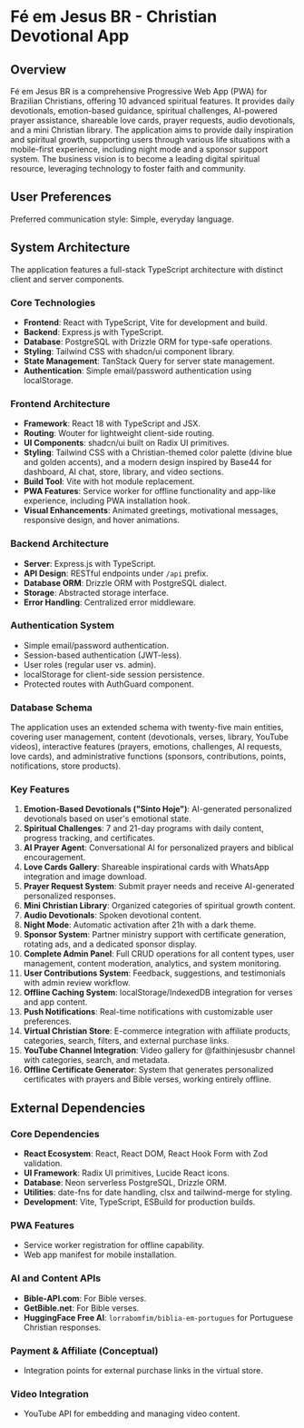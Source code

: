 # Fé em Jesus BR - Christian Devotional App

## Overview
Fé em Jesus BR is a comprehensive Progressive Web App (PWA) for Brazilian Christians, offering 10 advanced spiritual features. It provides daily devotionals, emotion-based guidance, spiritual challenges, AI-powered prayer assistance, shareable love cards, prayer requests, audio devotionals, and a mini Christian library. The application aims to provide daily inspiration and spiritual growth, supporting users through various life situations with a mobile-first experience, including night mode and a sponsor support system. The business vision is to become a leading digital spiritual resource, leveraging technology to foster faith and community.

## User Preferences
Preferred communication style: Simple, everyday language.

## System Architecture
The application features a full-stack TypeScript architecture with distinct client and server components.

### Core Technologies
- **Frontend**: React with TypeScript, Vite for development and build.
- **Backend**: Express.js with TypeScript.
- **Database**: PostgreSQL with Drizzle ORM for type-safe operations.
- **Styling**: Tailwind CSS with shadcn/ui component library.
- **State Management**: TanStack Query for server state management.
- **Authentication**: Simple email/password authentication using localStorage.

### Frontend Architecture
- **Framework**: React 18 with TypeScript and JSX.
- **Routing**: Wouter for lightweight client-side routing.
- **UI Components**: shadcn/ui built on Radix UI primitives.
- **Styling**: Tailwind CSS with a Christian-themed color palette (divine blue and golden accents), and a modern design inspired by Base44 for dashboard, AI chat, store, library, and video sections.
- **Build Tool**: Vite with hot module replacement.
- **PWA Features**: Service worker for offline functionality and app-like experience, including PWA installation hook.
- **Visual Enhancements**: Animated greetings, motivational messages, responsive design, and hover animations.

### Backend Architecture
- **Server**: Express.js with TypeScript.
- **API Design**: RESTful endpoints under `/api` prefix.
- **Database ORM**: Drizzle ORM with PostgreSQL dialect.
- **Storage**: Abstracted storage interface.
- **Error Handling**: Centralized error middleware.

### Authentication System
- Simple email/password authentication.
- Session-based authentication (JWT-less).
- User roles (regular user vs. admin).
- localStorage for client-side session persistence.
- Protected routes with AuthGuard component.

### Database Schema
The application uses an extended schema with twenty-five main entities, covering user management, content (devotionals, verses, library, YouTube videos), interactive features (prayers, emotions, challenges, AI requests, love cards), and administrative functions (sponsors, contributions, points, notifications, store products).

### Key Features
1.  **Emotion-Based Devotionals ("Sinto Hoje")**: AI-generated personalized devotionals based on user's emotional state.
2.  **Spiritual Challenges**: 7 and 21-day programs with daily content, progress tracking, and certificates.
3.  **AI Prayer Agent**: Conversational AI for personalized prayers and biblical encouragement.
4.  **Love Cards Gallery**: Shareable inspirational cards with WhatsApp integration and image download.
5.  **Prayer Request System**: Submit prayer needs and receive AI-generated personalized responses.
6.  **Mini Christian Library**: Organized categories of spiritual growth content.
7.  **Audio Devotionals**: Spoken devotional content.
8.  **Night Mode**: Automatic activation after 21h with a dark theme.
9.  **Sponsor System**: Partner ministry support with certificate generation, rotating ads, and a dedicated sponsor display.
10. **Complete Admin Panel**: Full CRUD operations for all content types, user management, content moderation, analytics, and system monitoring.
11. **User Contributions System**: Feedback, suggestions, and testimonials with admin review workflow.
12. **Offline Caching System**: localStorage/IndexedDB integration for verses and app content.
13. **Push Notifications**: Real-time notifications with customizable user preferences.
14. **Virtual Christian Store**: E-commerce integration with affiliate products, categories, search, filters, and external purchase links.
15. **YouTube Channel Integration**: Video gallery for @faithinjesusbr channel with categories, search, and metadata.
16. **Offline Certificate Generator**: System that generates personalized certificates with prayers and Bible verses, working entirely offline.

## External Dependencies

### Core Dependencies
-   **React Ecosystem**: React, React DOM, React Hook Form with Zod validation.
-   **UI Framework**: Radix UI primitives, Lucide React icons.
-   **Database**: Neon serverless PostgreSQL, Drizzle ORM.
-   **Utilities**: date-fns for date handling, clsx and tailwind-merge for styling.
-   **Development**: Vite, TypeScript, ESBuild for production builds.

### PWA Features
-   Service worker registration for offline capability.
-   Web app manifest for mobile installation.

### AI and Content APIs
-   **Bible-API.com**: For Bible verses.
-   **GetBible.net**: For Bible verses.
-   **HuggingFace Free AI**: `lorrabomfim/biblia-em-portugues` for Portuguese Christian responses.

### Payment & Affiliate (Conceptual)
-   Integration points for external purchase links in the virtual store.

### Video Integration
-   YouTube API for embedding and managing video content.
